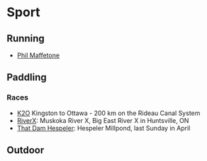 # Sport

## Running

* [Phil Maffetone]

[Phil Maffetone]: https://philmaffetone.com

## Paddling

### Races

* [K2O] Kingston to Ottawa - 200 km on the Rideau Canal System
* [RiverX]: Muskoka River X, Big East River X in Huntsville, ON
* [That Dam Hespeler]: Hespeler Millpond, last Sunday in April

[K2O]: http://kingston2ottawa.ca
[RiverX]: http://muskokariverx.com
[That Dam Hespeler]: http://damhespeler.com

## Outdoor
